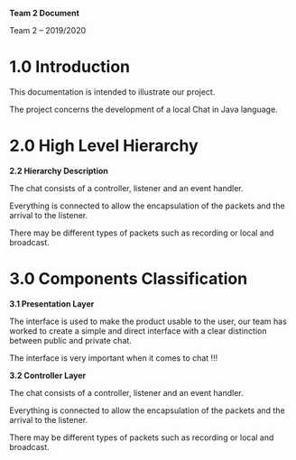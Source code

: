 **Team 2 Document**

 Team 2 – 2019/2020





# 1.0 Introduction

This documentation is intended to illustrate our project.

The project concerns the development of a local Chat in Java language.



# 2.0 High Level Hierarchy



**2.2 Hierarchy Description**

The chat consists of a controller, listener and an event handler.

Everything is connected to allow the encapsulation of the packets and the arrival to the listener.

There may be different types of packets such as recording or local and broadcast.



# 3.0 Components Classification

**3.1 Presentation Layer**

The interface is used to make the product usable to the user, our team has worked to create a simple and direct interface with a clear distinction between public and private chat.

The interface is very important when it comes to chat !!!



**3.2 Controller Layer**

The chat consists of a controller, listener and an event handler.

Everything is connected to allow the encapsulation of the packets and the arrival to the listener.

There may be different types of packets such as recording or local and broadcast.
